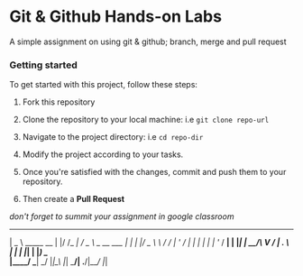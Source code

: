 # Git & Github Hands-on Labs

A simple assignment on using git & github; branch, merge and pull request

### Getting started

To get started with this project, follow these steps:

1. Fork this repository

2. Clone the repository to your local machine: i.e ```git clone repo-url```

3. Navigate to the project directory: i.e ```cd repo-dir```

4. Modify the project according to your tasks.

5. Once you're satisfied with the changes, commit and push them to your repository.

6. Then create a **Pull Request**

*don't forget to summit your assignment in google classroom*

 ____               _  _______    ___            
|  _ \  _____   __ | |/ /_   _|  / _ \ _ __  ___ 
| | | |/ _ \ \ / / | ' /  | |   | | | | '_ \/ __|
| |_| |  __/\ V /  | . \  | |   | |_| | |_) \__ \
|____/ \___| \_/   |_|\_\ |_|    \___/| .__/|___/
                                      |_|        
